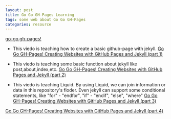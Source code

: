 ```yaml
---
layout: post
title: Go Go GH-Pages Learning
tags: some web about Go Go GH-Pages
categories: resource
---
```


[go-go gh-pages!](https://evanwill.github.io/go-go-ghpages-b/)

- This viedo is teaching how to create a basic github-page with jekyll.
[Go Go GH-Pages! Creating Websites with GitHub Pages and Jekyll (part 1)](https://www.youtube.com/watch?v=moJgWrD6dwg)

- This viedo is teaching some basic function about jekyll like post,about,index,etc.
[Go Go GH-Pages! Creating Websites with GitHub Pages and Jekyll (part 2)](https://www.youtube.com/watch?v=xQsQwp-oqSA)

- This viedo is teaching Liquid. By using Liquid, we can join information or data in this repository's floder. Even jekyll can support some conditional statements, like "for" - "endfor", "if" - "endif", "else", "where" 
[Go Go GH-Pages! Creating Websites with GitHub Pages and Jekyll (part 3)](https://www.youtube.com/watch?v=BdhLjm4VUKc)


[Go Go GH-Pages! Creating Websites with GitHub Pages and Jekyll (part 4)](https://www.youtube.com/watch?v=QW7BXZ78RgM)


